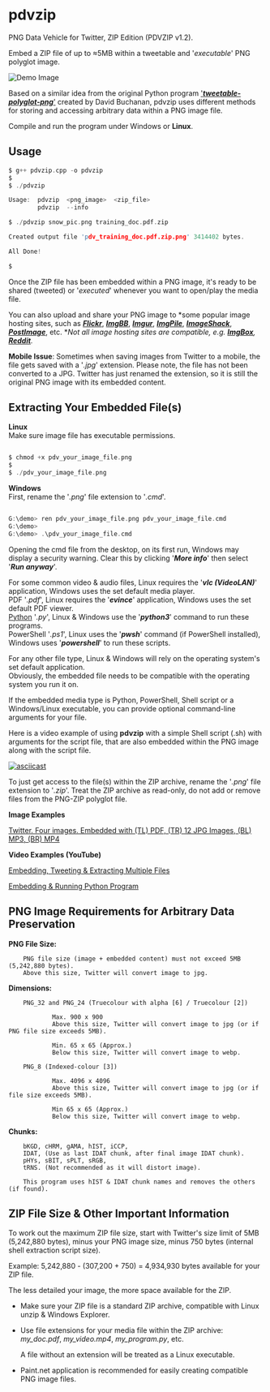 # pdvzip
PNG Data Vehicle for Twitter, ZIP Edition (PDVZIP v1.2).

Embed a ZIP file of up to ≈5MB within a tweetable and '*executable*' PNG polyglot image.

![Demo Image](https://github.com/CleasbyCode/pdvzip/blob/main/demo_image/thief.png)

Based on a similar idea from the original Python program ['***tweetable-polyglot-png***'](https://github.com/DavidBuchanan314/tweetable-polyglot-png) created by David Buchanan, pdvzip uses different methods for storing and accessing arbitrary data within a PNG image file.

Compile and run the program under Windows or **Linux**.

## Usage

```c
$ g++ pdvzip.cpp -o pdvzip
$
$ ./pdvzip

Usage:  pdvzip  <png_image>  <zip_file>
        pdvzip  --info

$ ./pdvzip snow_pic.png training_doc.pdf.zip

Created output file 'pdv_training_doc.pdf.zip.png' 3414402 bytes.

All Done!

$

```

Once the ZIP file has been embedded within a PNG image, it's ready to be shared (tweeted) or '*executed*' whenever you want to open/play the media file.

You can also upload and share your PNG image to *some popular image hosting sites, such as [***Flickr***](https://www.flickr.com/), [***ImgBB***](https://imgbb.com/), [***Imgur***](https://imgur.com/a/zF40QMX), [***ImgPile***](https://imgpile.com/), [***ImageShack***](https://imageshack.com/), [***PostImage***](https://postimg.cc/xcCcvpLJ), etc. **Not all image hosting sites are compatible, e.g. [***ImgBox***](https://imgbox.com/), [***Reddit***](https://www.reddit.com/).*

**Mobile Issue**: Sometimes when saving images from Twitter to a mobile, the file gets saved with a '*.jpg*' extension. Please note, the file has not been converted to a JPG. Twitter has just renamed the extension, so it is still the original PNG image with its embedded content. 

## Extracting Your Embedded File(s)
**Linux**    
Make sure image file has executable permissions.
```c

$ chmod +x pdv_your_image_file.png
$
$ ./pdv_your_image_file.png 

```  
**Windows**   
First, rename the '*.png*' file extension to '*.cmd*'.
```c

G:\demo> ren pdv_your_image_file.png pdv_your_image_file.cmd
G:\demo>
G:\demo> .\pdv_your_image_file.cmd

```
Opening the cmd file from the desktop, on its first run, Windows may display a security warning. Clear this by clicking '***More info***' then select '***Run anyway***'.

For some common video & audio files, Linux requires the '***vlc (VideoLAN)***' application, Windows uses the set default media player.  
PDF '*.pdf*', Linux requires the '***evince***' application, Windows uses the set default PDF viewer.  
[Python](https://asciinema.org/a/544680) '*.py*', Linux & Windows use the '***python3***' command to run these programs.  
PowerShell '*.ps1*', Linux uses the '***pwsh***' command (if PowerShell installed), Windows uses '***powershell***' to run these scripts.

For any other file type, Linux & Windows will rely on the operating system's set default application.  
Obviously, the embedded file needs to be compatible with the operating system you run it on.

If the embedded media type is Python, PowerShell, Shell script or a Windows/Linux executable, you can provide optional command-line arguments for your file.

Here is a video example of using **pdvzip** with a simple Shell script (.sh) with arguments for the script file, that are also embedded within the PNG image along with the script file.

[![asciicast](https://asciinema.org/a/542549.svg)](https://asciinema.org/a/542549)
  
To just get access to the file(s) within the ZIP archive, rename the '*.png*' file extension to '*.zip*'. Treat the ZIP archive as read-only, do not add or remove files from the PNG-ZIP polyglot file.

**Image Examples**  

[Twitter. Four images. Embedded with (TL) PDF, (TR) 12 JPG Images, (BL) MP3, (BR) MP4](https://twitter.com/CleasbyCode/status/1599074588175933441)

**Video Examples (YouTube)**

[Embedding, Tweeting & Extracting Multiple Files](https://www.youtube.com/watch_popup?v=VTYP3OdEzRM)

[Embedding & Running Python Program](https://www.youtube.com/watch_popup?v=Ns64VF0dciw)



## PNG Image Requirements for Arbitrary Data Preservation

**PNG File Size:**

        PNG file size (image + embedded content) must not exceed 5MB (5,242,880 bytes).
        Above this size, Twitter will convert image to jpg.

**Dimensions:**

        PNG_32 and PNG_24 (Truecolour with alpha [6] / Truecolour [2]) 

                Max. 900 x 900
                Above this size, Twitter will convert image to jpg (or if PNG file size exceeds 5MB).
                
                Min. 65 x 65 (Approx.)
                Below this size, Twitter will convert image to webp.
                
        PNG_8 (Indexed-colour [3])

                Max. 4096 x 4096
                Above this size, Twitter will convert image to jpg (or if file size exceeds 5MB).
        
                Min 65 x 65 (Approx.)
                Below this size, Twitter will convert image to webp.
        
**Chunks:**

        bKGD, cHRM, gAMA, hIST, iCCP,
        IDAT, (Use as last IDAT chunk, after final image IDAT chunk).
        pHYs, sBIT, sPLT, sRGB, 
        tRNS. (Not recommended as it will distort image).
 
        This program uses hIST & IDAT chunk names and removes the others (if found).

## ZIP File Size & Other Important Information

To work out the maximum ZIP file size, start with Twitter's size limit of 5MB (5,242,880 bytes),
minus your PNG image size, minus 750 bytes (internal shell extraction script size).  
  
Example: 5,242,880 - (307,200 + 750) = 4,934,930 bytes available for your ZIP file.  

The less detailed your image, the more space available for the ZIP.

* Make sure your ZIP file is a standard ZIP archive, compatible with Linux unzip & Windows Explorer.  
* Use file extensions for your media file within the ZIP archive: *my_doc.pdf*, *my_video.mp4*, *my_program.py*, etc.
  
  A file without an extension will be treated as a Linux executable.      
* Paint.net application is recommended for easily creating compatible PNG image files.

##
